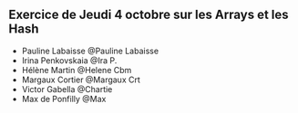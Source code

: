 ## Exercice de Jeudi 4 octobre sur les **Arrays** et les **Hash**

- Pauline Labaisse @Pauline Labaisse
- Irina Penkovskaia @Ira P.
- Hélène Martin @Helene Cbm
- Margaux Cortier @Margaux Crt
- Victor Gabella @Chartie
- Max de Ponfilly @Max